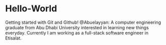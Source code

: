 # Hello-World
Getting started with Git and Github!
@Abuelayyan: A computer engineering graduate from Abu Dhabi University interested in learning new things everyday. Currently I am working as a full-stack software engineer in Etisalat.